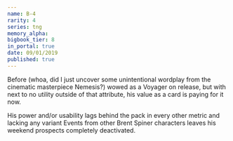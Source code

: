 ```yaml
---
name: B-4
rarity: 4
series: tng
memory_alpha:
bigbook_tier: 8
in_portal: true
date: 09/01/2019
published: true
---
```


Before (whoa, did I just uncover some unintentional wordplay from the cinematic masterpiece Nemesis?) wowed as a Voyager on release, but with next to no utility outside of that attribute, his value as a card is paying for it now.

His power and/or usability lags behind the pack in every other metric and lacking any variant Events from other Brent Spiner characters leaves his weekend prospects completely deactivated.
